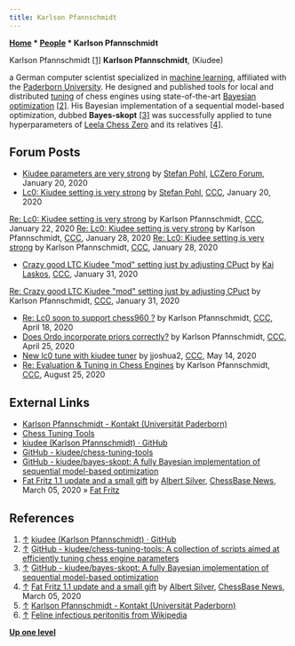```yaml
---
title: Karlson Pfannschmidt
---
```

**[Home](Home "Home") \* [People](People "People") \* Karlson Pfannschmidt**



 [](https://github.com/kiudee) Karlson Pfannschmidt <a id="cite-note-1" href="#cite-ref-1">[1]</a> 
**Karlson Pfannschmidt**, (Kiudee)  

a German computer scientist specialized in [machine learning](Learning "Learning"), affiliated with the [Paderborn University](Paderborn_University "Paderborn University").
He designed and published tools for local and distributed [tuning](Automated_Tuning "Automated Tuning") of chess engines using state-of-the-art [Bayesian optimization](https://en.wikipedia.org/wiki/Bayesian_optimization) <a id="cite-note-2" href="#cite-ref-2">[2]</a>.
His Bayesian implementation of a sequential model-based optimization, dubbed **Bayes-skopt** <a id="cite-note-3" href="#cite-ref-3">[3]</a> was successfully applied to tune hyperparameters of [Leela Chess Zero](Leela_Chess_Zero "Leela Chess Zero") and its relatives <a id="cite-note-4" href="#cite-ref-4">[4]</a>.



## Forum Posts


* [Kiudee parameters are very strong](https://groups.google.com/d/msg/lczero/ngXug9YPgGY/nEq-e9EIEAAJ) by [Stefan Pohl](index.php?title=Stefan_Pohl&action=edit&redlink=1 "Stefan Pohl (page does not exist)"), [LCZero Forum](Computer_Chess_Forums "Computer Chess Forums"), January 20, 2020
* [Lc0: Kiudee setting is very strong](http://www.talkchess.com/forum3/viewtopic.php?f=2&t=72854) by [Stefan Pohl](index.php?title=Stefan_Pohl&action=edit&redlink=1 "Stefan Pohl (page does not exist)"), [CCC](CCC "CCC"), January 20, 2020


 [Re: Lc0: Kiudee setting is very strong](http://www.talkchess.com/forum3/viewtopic.php?f=2&t=72854&start=23) by Karlson Pfannschmidt, [CCC](CCC "CCC"), January 22, 2020
 [Re: Lc0: Kiudee setting is very strong](http://www.talkchess.com/forum3/viewtopic.php?f=2&t=72854&start=33) by Karlson Pfannschmidt, [CCC](CCC "CCC"), January 28, 2020
 [Re: Lc0: Kiudee setting is very strong](http://www.talkchess.com/forum3/viewtopic.php?f=2&t=72854&start=36) by Karlson Pfannschmidt, [CCC](CCC "CCC"), January 28, 2020
* [Crazy good LTC Kiudee "mod" setting just by adjusting CPuct](http://www.talkchess.com/forum3/viewtopic.php?f=2&t=72953) by [Kai Laskos](Kai_Laskos "Kai Laskos"), [CCC](CCC "CCC"), January 31, 2020


 [Re: Crazy good LTC Kiudee "mod" setting just by adjusting CPuct](http://www.talkchess.com/forum3/viewtopic.php?f=2&t=72953&start=10) by Karlson Pfannschmidt, [CCC](CCC "CCC"), January 31, 2020
* [Re: Lc0 soon to support chess960 ?](http://talkchess.com/forum3/viewtopic.php?f=2&t=73684&start=1) by Karlson Pfannschmidt, [CCC](CCC "CCC"), April 18, 2020
* [Does Ordo incorporate priors correctly?](http://www.talkchess.com/forum3/viewtopic.php?f=7&t=73761) by Karlson Pfannschmidt, [CCC](CCC "CCC"), April 25, 2020
* [New lc0 tune with kiudee tuner](http://www.talkchess.com/forum3/viewtopic.php?f=2&t=73927) by jjoshua2, [CCC](CCC "CCC"), May 14, 2020
* [Re: Evaluation & Tuning in Chess Engines](http://www.talkchess.com/forum3/viewtopic.php?f=7&t=74877&start=11) by Karlson Pfannschmidt, [CCC](CCC "CCC"), August 25, 2020


## External Links


* [Karlson Pfannschmidt - Kontakt (Universität Paderborn)](https://www.uni-paderborn.de/person/13472/)
* [Chess Tuning Tools](https://chess-tuning-tools.readthedocs.io/en/latest/)
* [kiudee (Karlson Pfannschmidt) · GitHub](https://github.com/kiudee)
* [GitHub - kiudee/chess-tuning-tools](https://github.com/kiudee/chess-tuning-tools)
* [GitHub - kiudee/bayes-skopt: A fully Bayesian implementation of sequential model-based optimization](https://github.com/kiudee/bayes-skopt)
* [Fat Fritz 1.1 update and a small gift](https://en.chessbase.com/post/fat-fritz-update-and-fat-fritz-jr) by [Albert Silver](Albert_Silver "Albert Silver"), [ChessBase News](ChessBase "ChessBase"), March 05, 2020 » [Fat Fritz](Fat_Fritz "Fat Fritz")


## References


1. <a id="cite-ref-1" href="#cite-note-1">↑</a> [kiudee (Karlson Pfannschmidt) · GitHub](https://github.com/kiudee)
2. <a id="cite-ref-2" href="#cite-note-2">↑</a> [GitHub - kiudee/chess-tuning-tools: A collection of scripts aimed at efficiently tuning chess engine parameters](https://github.com/kiudee/chess-tuning-tools)
3. <a id="cite-ref-3" href="#cite-note-3">↑</a> [GitHub - kiudee/bayes-skopt: A fully Bayesian implementation of sequential model-based optimization](https://github.com/kiudee/bayes-skopt)
4. <a id="cite-ref-4" href="#cite-note-4">↑</a> [Fat Fritz 1.1 update and a small gift](https://en.chessbase.com/post/fat-fritz-update-and-fat-fritz-jr) by [Albert Silver](Albert_Silver "Albert Silver"), [ChessBase News](ChessBase "ChessBase"), March 05, 2020
5. <a id="cite-ref-5" href="#cite-note-5">↑</a> [Karlson Pfannschmidt - Kontakt (Universität Paderborn)](https://www.uni-paderborn.de/person/13472/)
6. <a id="cite-ref-6" href="#cite-note-6">↑</a> [Feline infectious peritonitis from Wikipedia](https://en.wikipedia.org/wiki/Feline_infectious_peritonitis)

**[Up one level](People "People")**







 
